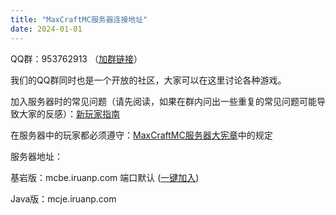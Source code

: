 ```yaml
---
title: "MaxCraftMC服务器连接地址"
date: 2024-01-01
---
```

QQ群：953762913 （[加群链接](https://qm.qq.com/q/b96Wv9PlMQ)）

我们的QQ群同时也是一个开放的社区，大家可以在这里讨论各种游戏。

加入服务器时的常见问题（请先阅读，如果在群内问出一些重复的常见问题可能导致大家的反感）：[新玩家指南](/新玩家指南)

在服务器中的玩家都必须遵守：[MaxCraftMC服务器大宪章](/files/charter)中的规定

服务器地址：

基岩版：mcbe.iruanp.com 端口默认 ([一键加入](minecraft:?addExternalServer=MaxCraftMC|mc2.iruanp.com:26068))

Java版：mcje.iruanp.com
